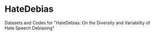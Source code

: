 # HateDebias
Datasets and Codes for "HateDebias: On the Diversity and Variability of Hate Speech Debiasing"
